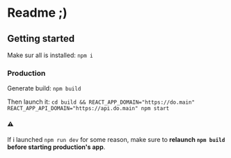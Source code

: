 # Readme ;)

## Getting started

Make sur all is installed:
`npm i`

### Production

Generate build:
`npm build`

Then launch it:
`cd build && REACT_APP_DOMAIN="https://do.main" REACT_APP_API_DOMAIN="https://api.do.main" npm start`

#### ⚠️
If i launched `npm run dev` for some reason, make sure to **relaunch `npm build` before starting production's app**.
